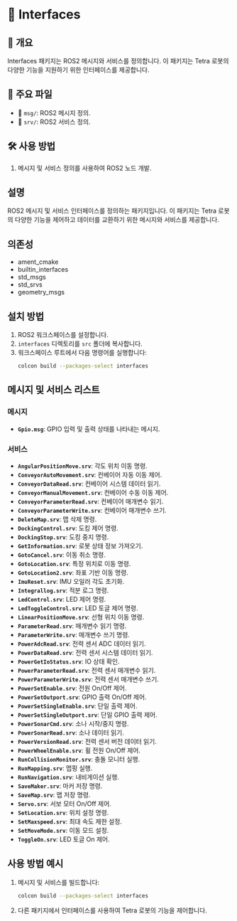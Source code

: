 # 🧩 Interfaces

## 📖 개요
Interfaces 패키지는 ROS2 메시지와 서비스를 정의합니다. 이 패키지는 Tetra 로봇의 다양한 기능을 지원하기 위한 인터페이스를 제공합니다.

## 📂 주요 파일
- 📂 `msg/`: ROS2 메시지 정의.
- 📂 `srv/`: ROS2 서비스 정의.

## 🛠️ 사용 방법
1. 메시지 및 서비스 정의를 사용하여 ROS2 노드 개발.

## 설명
ROS2 메시지 및 서비스 인터페이스를 정의하는 패키지입니다. 이 패키지는 Tetra 로봇의 다양한 기능을 제어하고 데이터를 교환하기 위한 메시지와 서비스를 제공합니다.

## 의존성
- ament_cmake
- builtin_interfaces
- std_msgs
- std_srvs
- geometry_msgs

## 설치 방법
1. ROS2 워크스페이스를 설정합니다.
2. `interfaces` 디렉토리를 `src` 폴더에 복사합니다.
3. 워크스페이스 루트에서 다음 명령어를 실행합니다:
   ```bash
   colcon build --packages-select interfaces
   ```

## 메시지 및 서비스 리스트
### 메시지
- **`Gpio.msg`**: GPIO 입력 및 출력 상태를 나타내는 메시지.

### 서비스
- **`AngularPositionMove.srv`**: 각도 위치 이동 명령.
- **`ConveyorAutoMovement.srv`**: 컨베이어 자동 이동 제어.
- **`ConveyorDataRead.srv`**: 컨베이어 시스템 데이터 읽기.
- **`ConveyorManualMovement.srv`**: 컨베이어 수동 이동 제어.
- **`ConveyorParameterRead.srv`**: 컨베이어 매개변수 읽기.
- **`ConveyorParameterWrite.srv`**: 컨베이어 매개변수 쓰기.
- **`DeleteMap.srv`**: 맵 삭제 명령.
- **`DockingControl.srv`**: 도킹 제어 명령.
- **`DockingStop.srv`**: 도킹 중지 명령.
- **`GetInformation.srv`**: 로봇 상태 정보 가져오기.
- **`GotoCancel.srv`**: 이동 취소 명령.
- **`GotoLocation.srv`**: 특정 위치로 이동 명령.
- **`GotoLocation2.srv`**: 좌표 기반 이동 명령.
- **`ImuReset.srv`**: IMU 오일러 각도 초기화.
- **`Integrallog.srv`**: 적분 로그 명령.
- **`LedControl.srv`**: LED 제어 명령.
- **`LedToggleControl.srv`**: LED 토글 제어 명령.
- **`LinearPositionMove.srv`**: 선형 위치 이동 명령.
- **`ParameterRead.srv`**: 매개변수 읽기 명령.
- **`ParameterWrite.srv`**: 매개변수 쓰기 명령.
- **`PowerAdcRead.srv`**: 전력 센서 ADC 데이터 읽기.
- **`PowerDataRead.srv`**: 전력 센서 시스템 데이터 읽기.
- **`PowerGetIoStatus.srv`**: IO 상태 확인.
- **`PowerParameterRead.srv`**: 전력 센서 매개변수 읽기.
- **`PowerParameterWrite.srv`**: 전력 센서 매개변수 쓰기.
- **`PowerSetEnable.srv`**: 전원 On/Off 제어.
- **`PowerSetOutport.srv`**: GPIO 출력 On/Off 제어.
- **`PowerSetSingleEnable.srv`**: 단일 출력 제어.
- **`PowerSetSingleOutport.srv`**: 단일 GPIO 출력 제어.
- **`PowerSonarCmd.srv`**: 소나 시작/중지 명령.
- **`PowerSonarRead.srv`**: 소나 데이터 읽기.
- **`PowerVersionRead.srv`**: 전력 센서 버전 데이터 읽기.
- **`PowerWheelEnable.srv`**: 휠 전원 On/Off 제어.
- **`RunCollisionMonitor.srv`**: 충돌 모니터 실행.
- **`RunMapping.srv`**: 맵핑 실행.
- **`RunNavigation.srv`**: 내비게이션 실행.
- **`SaveMaker.srv`**: 마커 저장 명령.
- **`SaveMap.srv`**: 맵 저장 명령.
- **`Servo.srv`**: 서보 모터 On/Off 제어.
- **`SetLocation.srv`**: 위치 설정 명령.
- **`SetMaxspeed.srv`**: 최대 속도 제한 설정.
- **`SetMoveMode.srv`**: 이동 모드 설정.
- **`ToggleOn.srv`**: LED 토글 On 제어.

## 사용 방법 예시
1. 메시지 및 서비스를 빌드합니다:
   ```bash
   colcon build --packages-select interfaces
   ```
2. 다른 패키지에서 인터페이스를 사용하여 Tetra 로봇의 기능을 제어합니다.